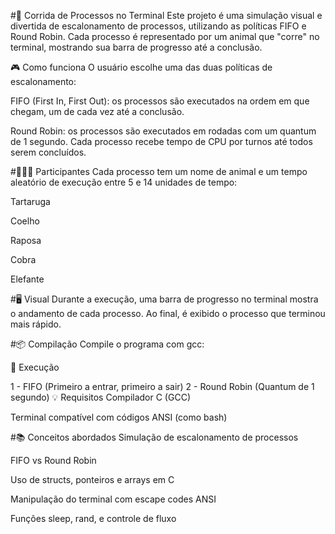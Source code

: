 #🏁 Corrida de Processos no Terminal
Este projeto é uma simulação visual e divertida de escalonamento de processos, utilizando as políticas FIFO e Round Robin. Cada processo é representado por um animal que "corre" no terminal, mostrando sua barra de progresso até a conclusão.

🎮 Como funciona
O usuário escolhe uma das duas políticas de escalonamento:

FIFO (First In, First Out): os processos são executados na ordem em que chegam, um de cada vez até a conclusão.

Round Robin: os processos são executados em rodadas com um quantum de 1 segundo. Cada processo recebe tempo de CPU por turnos até todos serem concluídos.

#🐢🐇🐍 Participantes
Cada processo tem um nome de animal e um tempo aleatório de execução entre 5 e 14 unidades de tempo:

Tartaruga

Coelho

Raposa

Cobra

Elefante

#🖥️ Visual
Durante a execução, uma barra de progresso no terminal mostra o andamento de cada processo. Ao final, é exibido o processo que terminou mais rápido.

#📦 Compilação
Compile o programa com gcc:


🚀 Execução

1 - FIFO (Primeiro a entrar, primeiro a sair)
2 - Round Robin (Quantum de 1 segundo)
💡 Requisitos
Compilador C (GCC)

Terminal compatível com códigos ANSI (como bash)

#📚 Conceitos abordados
Simulação de escalonamento de processos

FIFO vs Round Robin

Uso de structs, ponteiros e arrays em C

Manipulação do terminal com escape codes ANSI

Funções sleep, rand, e controle de fluxo

